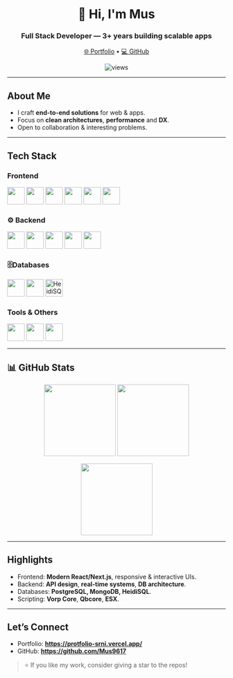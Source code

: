 <h1 align="center">👋 Hi, I'm Mus</h1>
<h3 align="center">Full Stack Developer — 3+ years building scalable apps</h3>

<p align="center">
  <a href="https://protfolio-srni.vercel.app/" target="_blank">🌐 Portfolio</a>
  •
  <a href="https://github.com/Mus9617" target="_blank">💻 GitHub</a>
</p>

<p align="center">
  <img src="https://komarev.com/ghpvc/?username=Mus9617&label=Profile%20views&style=flat-square" alt="views" />
</p>

---

## About Me
- I craft **end-to-end solutions** for web & apps.
- Focus on **clean architectures**, **performance** and **DX**.
- Open to collaboration & interesting problems.

---

## Tech Stack
### Frontend
<p align="left">
  <img src="https://cdn.jsdelivr.net/gh/devicons/devicon/icons/typescript/typescript-original.svg" width="40" />
  <img src="https://cdn.jsdelivr.net/gh/devicons/devicon/icons/javascript/javascript-original.svg" width="40" />
  <img src="https://cdn.jsdelivr.net/gh/devicons/devicon/icons/react/react-original.svg" width="40" />
  <img src="https://cdn.jsdelivr.net/gh/devicons/devicon/icons/nextjs/nextjs-original.svg" width="40" />
  <img src="https://cdn.jsdelivr.net/gh/devicons/devicon/icons/html5/html5-original.svg" width="40" />
  <img src="https://cdn.jsdelivr.net/gh/devicons/devicon/icons/css3/css3-original.svg" width="40" />
</p>

### ⚙️ Backend
<p align="left">
  <img src="https://cdn.jsdelivr.net/gh/devicons/devicon/icons/nodejs/nodejs-original.svg" width="40" />
  <img src="https://cdn.jsdelivr.net/gh/devicons/devicon/icons/nestjs/nestjs-plain.svg" width="40" />
  <img src="https://cdn.jsdelivr.net/gh/devicons/devicon/icons/php/php-original.svg" width="40" />
  <img src="https://upload.wikimedia.org/wikipedia/commons/e/ee/.NET_Core_Logo.svg" width="40" />
  <img src="https://cdn.jsdelivr.net/gh/devicons/devicon/icons/lua/lua-original.svg" width="40" />
</p>

### 🗄Databases
<p align="left">
  <img src="https://cdn.jsdelivr.net/gh/devicons/devicon/icons/postgresql/postgresql-original.svg" width="40" />
  <img src="https://cdn.jsdelivr.net/gh/devicons/devicon/icons/mongodb/mongodb-original.svg" width="40" />
  <img src="https://avatars.githubusercontent.com/u/8207326?s=200&v=4" width="40" alt="HeidiSQL"/>
</p>

### Tools & Others
<p align="left">
  <img src="https://cdn.jsdelivr.net/gh/devicons/devicon/icons/docker/docker-original.svg" width="40" />
  <img src="https://cdn.jsdelivr.net/gh/devicons/devicon/icons/git/git-original.svg" width="40" />
  <img src="https://cdn.jsdelivr.net/gh/devicons/devicon/icons/github/github-original.svg" width="40" />
</p>

---

## 📊 GitHub Stats
<p align="center">
  <img height="165" src="https://github-readme-stats.vercel.app/api?username=Mus9617&show_icons=true&theme=radical&hide_border=true" />
  <img height="165" src="https://github-readme-stats.vercel.app/api/top-langs/?username=Mus9617&layout=compact&theme=radical&hide_border=true" />
</p>

<p align="center">
  <img height="165" src="https://streak-stats.demolab.com?user=Mus9617&theme=radical&hide_border=true" />
</p>

---

## Highlights
- Frontend: **Modern React/Next.js**, responsive & interactive UIs.
- Backend: **API design**, **real-time systems**, **DB architecture**.
- Databases: **PostgreSQL, MongoDB, HeidiSQL**.
- Scripting: **Vorp Core**, **Qbcore**, **ESX**.

---

## Let’s Connect
- Portfolio: **https://protfolio-srni.vercel.app/**
- GitHub: **https://github.com/Mus9617**

> ⭐ If you like my work, consider giving a star to the repos!
